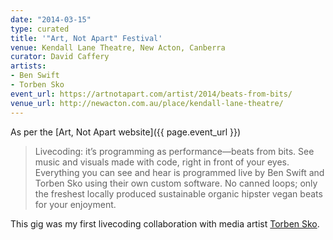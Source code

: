 ```yaml
---
date: "2014-03-15"
type: curated
title: '"Art, Not Apart" Festival'
venue: Kendall Lane Theatre, New Acton, Canberra
curator: David Caffery
artists:
- Ben Swift
- Torben Sko
event_url: https://artnotapart.com/artist/2014/beats-from-bits/
venue_url: http://newacton.com.au/place/kendall-lane-theatre/
---
```


As per the [Art, Not Apart website]({{ page.event_url }})

> Livecoding: it’s programming as performance—beats from bits. See music and
> visuals made with code, right in front of your eyes. Everything you can see
> and hear is programmed live by Ben Swift and Torben Sko using their own custom
> software. No canned loops; only the freshest locally produced sustainable
> organic hipster vegan beats for your enjoyment.

This gig was my first livecoding collaboration with media artist [Torben
Sko](https://torbensko.com/).

